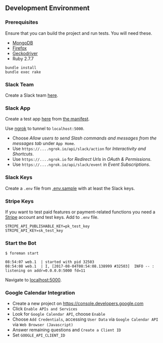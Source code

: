 ## Development Environment

### Prerequisites

Ensure that you can build the project and run tests. You will need these.

- [MongoDB](https://docs.mongodb.com/manual/installation/)
- [Firefox](https://www.mozilla.org/firefox/new/)
- [Geckodriver](https://github.com/mozilla/geckodriver)
- Ruby 2.7.7

```
bundle install
bundle exec rake
```

### Slack Team

Create a Slack team [here](https://slack.com/create).

### Slack App

Create a test app [here](https://api.slack.com/apps) from [the manifest](manifest.yml).

Use [ngrok](https://ngrok.com/) to tunnel to `localhost:5000`.

* Choose _Allow users to send Slash commands and messages from the messages tab_ under `App Home`.
* Use `https://....ngrok.io/api/slack/action` for _Interactivity and Shortcuts_.
* Use `https://....ngrok.io` for _Redirect Urls_ in _OAuth & Permissions_.
* Use `https://....ngrok.io/api/slack/event` in _Event Subscriptions_.

### Slack Keys

Create a `.env` file from [.env.sample](.env.sample) with at least the Slack keys.

### Stripe Keys

If you want to test paid features or payment-related functions you need a [Stripe](https://www.stripe.com) account and test keys. Add to `.env` file.

```
STRIPE_API_PUBLISHABLE_KEY=pk_test_key
STRIPE_API_KEY=sk_test_key
```

### Start the Bot

```
$ foreman start

08:54:07 web.1  | started with pid 32503
08:54:08 web.1  | I, [2017-08-04T08:54:08.138999 #32503]  INFO -- : listening on addr=0.0.0.0:5000 fd=11
```

Navigate to [localhost:5000](http://localhost:5000).

### Google Calendar Integration

* Create a new project on https://console.developers.google.com
* Click `Enable APIs and Services`
* Look for `Google Calendar API`, choose `Enable`
* Choose `Add Credentials`, accessing `User Data` via `Google Calendar API` via `Web Browser (Javascript)`
* Answer remaining questions and `Create a Client ID`
* Set `GOOGLE_API_CLIENT_ID`
